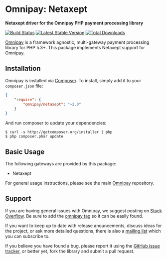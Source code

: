 # Omnipay: Netaxept

**Netaxept driver for the Omnipay PHP payment processing library**

[![Build Status](https://travis-ci.org/omnipay/netaxept.png?branch=master)](https://travis-ci.org/omnipay/netaxept)
[![Latest Stable Version](https://poser.pugx.org/omnipay/netaxept/version.png)](https://packagist.org/packages/omnipay/netaxept)
[![Total Downloads](https://poser.pugx.org/omnipay/netaxept/d/total.png)](https://packagist.org/packages/omnipay/netaxept)

[Omnipay](https://github.com/omnipay/omnipay) is a framework agnostic, multi-gateway payment
processing library for PHP 5.3+. This package implements Netaxept support for Omnipay.

## Installation

Omnipay is installed via [Composer](http://getcomposer.org/). To install, simply add it
to your `composer.json` file:

```json
{
    "require": {
        "omnipay/netaxept": "~2.0"
    }
}
```

And run composer to update your dependencies:

    $ curl -s http://getcomposer.org/installer | php
    $ php composer.phar update

## Basic Usage

The following gateways are provided by this package:

* Netaxept

For general usage instructions, please see the main [Omnipay](https://github.com/omnipay/omnipay)
repository.

## Support

If you are having general issues with Omnipay, we suggest posting on
[Stack Overflow](http://stackoverflow.com/). Be sure to add the
[omnipay tag](http://stackoverflow.com/questions/tagged/omnipay) so it can be easily found.

If you want to keep up to date with release anouncements, discuss ideas for the project,
or ask more detailed questions, there is also a [mailing list](https://groups.google.com/forum/#!forum/omnipay) which
you can subscribe to.

If you believe you have found a bug, please report it using the [GitHub issue tracker](https://github.com/omnipay/netaxept/issues),
or better yet, fork the library and submit a pull request.
